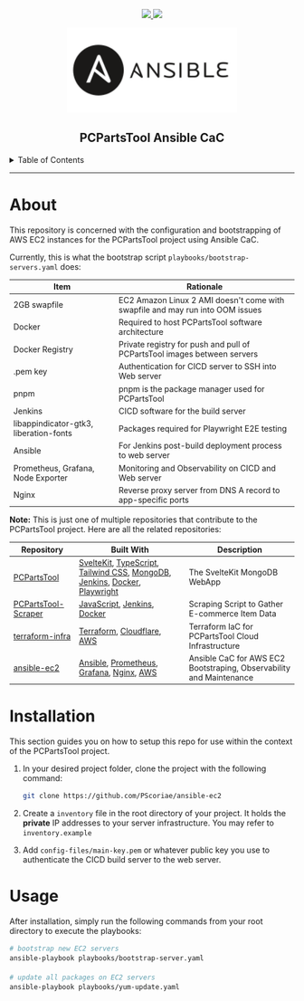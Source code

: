 <div align='center'>
<p>
  <a href="https://github.com/PScoriae/ansible-ec2/blob/main/LICENSE.md">
    <img src="https://img.shields.io/github/license/othneildrew/Best-README-Template.svg?style=for-the-badge">
  </a>
  <a href="https://linkedin.com/in/pierreccesario">
    <img src="https://img.shields.io/badge/-LinkedIn-black.svg?style=for-the-badge&logo=linkedin&colorB=555">
  </a>
</p>
<p>
  <img src="./docs/ansible.svg" width=300>
</p>

## PCPartsTool Ansible CaC

</div>
<details>
  <summary>Table of Contents</summary>
  <ol>
    <li>
      <a href="#about">About</a>
    </li>
    <li><a href="#installation">Installation</a></li>
    <li><a href="#usage">Usage</a></li>
  </ol>
</details>
<hr/>

# About

This repository is concerned with the configuration and bootstrapping of AWS EC2 instances for the PCPartsTool project using Ansible CaC.

Currently, this is what the bootstrap script `playbooks/bootstrap-servers.yaml` does:

| Item                                   | Rationale                                                                     |
| -------------------------------------- | ----------------------------------------------------------------------------- |
| 2GB swapfile                           | EC2 Amazon Linux 2 AMI doesn't come with swapfile and may run into OOM issues |
| Docker                                 | Required to host PCPartsTool software architecture                            |
| Docker Registry                        | Private registry for push and pull of PCPartsTool images between servers      |
| .pem key                               | Authentication for CICD server to SSH into Web server                         |
| pnpm                                   | pnpm is the package manager used for PCPartsTool                              |
| Jenkins                                | CICD software for the build server                                            |
| libappindicator-gtk3, liberation-fonts | Packages required for Playwright E2E testing                                  |
| Ansible                                | For Jenkins post-build deployment process to web server                       |
| Prometheus, Grafana, Node Exporter     | Monitoring and Observability on CICD and Web server                           |
| Nginx                                  | Reverse proxy server from DNS A record to app-specific ports                  |

**Note:** This is just one of multiple repositories that contribute to the PCPartsTool project. Here are all the related repositories:

| Repository                                                             | Built With                                                                                                                                                                                                                                                               | Description                                                         |
| ---------------------------------------------------------------------- | ------------------------------------------------------------------------------------------------------------------------------------------------------------------------------------------------------------------------------------------------------------------------ | ------------------------------------------------------------------- |
| [PCPartsTool](https://github.com/PScoriae/PCPartsTool)                 | [SvelteKit](https://kit.svelte.com), [TypeScript](https://www.typescriptlang.org/), [Tailwind CSS](https://tailwindcss.com), [MongoDB](https://mongodb.com), [Jenkins](https://www.jenkins.io/), [Docker](https://www.docker.com/), [Playwright](https://playwright.dev) | The SvelteKit MongoDB WebApp                                        |
| [PCPartsTool-Scraper](https://github.com/PScoriae/PCPartsTool-Scraper) | [JavaScript](https://www.javascript.com/), [Jenkins](https://www.jenkins.io/), [Docker](https://www.docker.com/)                                                                                                                                                         | Scraping Script to Gather E-commerce Item Data                      |
| [terraform-infra](https://github.com/PScoriae/terraform-infra)         | [Terraform](https://terraform.com), [Cloudflare](https://cloudflare.com), [AWS](https://aws.amazon.com)                                                                                                                                                                  | Terraform IaC for PCPartsTool Cloud Infrastructure                  |
| [ansible-ec2](https://github.com/PScoriae/ansible-ec2)                 | [Ansible](https://ansible.com), [Prometheus](https://prometheus.io), [Grafana](https://grafana.com), [Nginx](https://nginx.com), [AWS](https://aws.amazon.com)                                                                                                           | Ansible CaC for AWS EC2 Bootstraping, Observability and Maintenance |

# Installation

This section guides you on how to setup this repo for use within the context of the PCPartsTool project.

1. In your desired project folder, clone the project with the following command:

   ```bash
   git clone https://github.com/PScoriae/ansible-ec2
   ```

2. Create a `inventory` file in the root directory of your project. It holds the **private** IP addresses to your server infrastructure. You may refer to `inventory.example`
3. Add `config-files/main-key.pem` or whatever public key you use to authenticate the CICD build server to the web server.

# Usage

After installation, simply run the following commands from your root directory to execute the playbooks:

```bash
# bootstrap new EC2 servers
ansible-playbook playbooks/bootstrap-server.yaml

# update all packages on EC2 servers
ansible-playbook playbooks/yum-update.yaml
```
